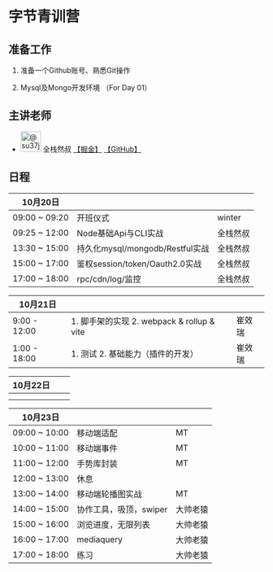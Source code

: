 # 字节青训营



## 准备工作

1. 准备一个Github账号、熟悉Git操作  

2. Mysql及Mongo开发环境 （For Day 01）


## 主讲老师


- <img src="https://avatars.githubusercontent.com/u/9651900?s=60&amp;v=4" alt="@su37josephxia" size="20" height="40" width="40" data-view-component="true" class="avatar-user avatar avatar-small"> 全栈然叔  [【掘金】](https://juejin.cn/user/1978776660216136) [【GitHub】](https://github.com/su37josephxia) 





## 日程

| 10月20日      |                                 |          |
| ------------- | ------------------------------- | -------- |
| 09:00 ~ 09:20 | 开班仪式                        | winter   |
| 09:25 ~ 12:00 | Node基础Api与CLI实战            | 全栈然叔 |
| 13:30 ~ 15:00 | 持久化mysql/mongodb/Restful实战 | 全栈然叔 |
| 15:00 ~ 17:00 | 鉴权session/token/Oauth2.0实战  | 全栈然叔 |
| 17:00 ~ 18:00 | rpc/cdn/log/监控                | 全栈然叔 |

| 10月21日 |      |      |
|-|-|-|
|9:00 - 12:00|1. 脚手架的实现 2. webpack & rollup & vite |崔效瑞|
|1:00 - 18:00|1. 测试 2. 基础能力（插件的开发）|崔效瑞|


| 10月22日 |      |      |
| -------- | ---- | ---- |
|          |      |      |
|          |      |      |

| 10月23日            |                        |          |
| ------------------- | ---------------------- | -------- |
| 09:00	~	10:00 | 移动端适配  | MT         |
| 10:00	~	11:00 | 移动端事件            |  MT        |
| 11:00	~	12:00 | 手势库封装               | MT         |
| 12:00	~	13:00 | 休息                      |          |
| 13:00	~	14:00 | 移动端轮播图实战          | MT         |
| 14:00	~	15:00 | 协作工具，吸顶，swiper | 大帅老猿 |
| 15:00	~	16:00 | 浏览进度，无限列表     | 大帅老猿 |
| 16:00	~	17:00 | mediaquery             | 大帅老猿 |
| 17:00	~	18:00 | 练习                   | 大帅老猿 |
